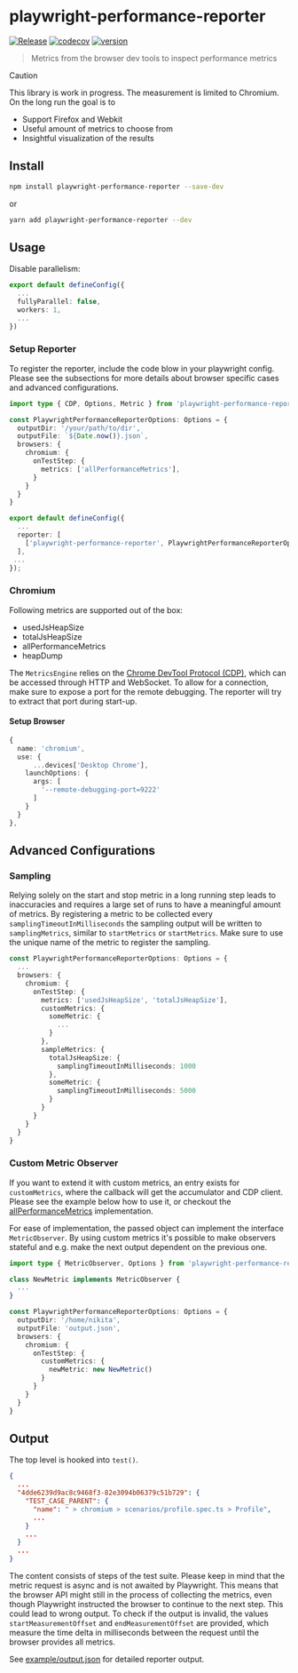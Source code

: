 # playwright-performance-reporter
[![Release](https://github.com/ntrotner/playwright-performance-reporter/actions/workflows/release.yml/badge.svg)](https://github.com/ntrotner/playwright-performance-reporter/actions/workflows/release.yml)
[![codecov](https://codecov.io/github/ntrotner/playwright-performance-reporter/graph/badge.svg?token=3UGRT92UT9)](https://codecov.io/github/ntrotner/playwright-performance-reporter)
[![version](https://img.shields.io/npm/v/playwright-performance-reporter.svg?style=flat-square)](https://www.npmjs.com/package/playwright-performance-reporter)

> Metrics from the browser dev tools to inspect performance metrics

> [!CAUTION]
> This library is work in progress. The measurement is limited to Chromium.
> On the long run the goal is to
> - Support Firefox and Webkit
> - Useful amount of metrics to choose from
> - Insightful visualization of the results

## Install

```bash
npm install playwright-performance-reporter --save-dev
```
or
```bash
yarn add playwright-performance-reporter --dev
```

## Usage

Disable parallelism:
```ts
export default defineConfig({
  ...
  fullyParallel: false,
  workers: 1,
  ...
})
```


### Setup Reporter
To register the reporter, include the code blow in your playwright config.
Please see the subsections for more details about browser specific cases and advanced configurations.


```ts
import type { CDP, Options, Metric } from 'playwright-performance-reporter';

const PlaywrightPerformanceReporterOptions: Options = {
  outputDir: '/your/path/to/dir',
  outputFile: `${Date.now()}.json`,
  browsers: {
    chromium: {
      onTestStep: {
        metrics: ['allPerformanceMetrics'],
      }
    }
  }
}

export default defineConfig({
  ...
  reporter: [
    ['playwright-performance-reporter', PlaywrightPerformanceReporterOptions]
  ],
 ...
});
```

### Chromium

Following metrics are supported out of the box:
- usedJsHeapSize
- totalJsHeapSize
- allPerformanceMetrics
- heapDump

The `MetricsEngine` relies on the [Chrome DevTool Protocol (CDP)](https://chromedevtools.github.io/devtools-protocol/),
which can be accessed through HTTP and WebSocket. To allow for a connection, make sure to expose a port for the remote debugging.
The reporter will try to extract that port during start-up.

#### Setup Browser
```ts
{
  name: 'chromium',
  use: {
      ...devices['Desktop Chrome'],
    launchOptions: {
      args: [
        '--remote-debugging-port=9222'
      ]
    }
  }
},
```

## Advanced Configurations

### Sampling
Relying solely on the start and stop metric in a long running step leads to inaccuracies and
requires a large set of runs to have a meaningful amount of metrics.
By registering a metric to be collected every `samplingTimeoutInMilliseconds` the sampling output will
be written to `samplingMetrics`, similar to `startMetrics` or `startMetrics`.
Make sure to use the unique name of the metric to register the sampling.

```ts
const PlaywrightPerformanceReporterOptions: Options = {
  ...
  browsers: {
    chromium: {
      onTestStep: {
        metrics: ['usedJsHeapSize', 'totalJsHeapSize'],
        customMetrics: {
          someMetric: {
            ...
          }
        },
        sampleMetrics: {
          totalJsHeapSize: {
            samplingTimeoutInMilliseconds: 1000
          },
          someMetric: {
            samplingTimeoutInMilliseconds: 5000
          }
        }
      }
    }
  }
}
```

### Custom Metric Observer
If you want to extend it with custom metrics, an entry exists for `customMetrics`, where the callback will get
the accumulator and CDP client. Please see the example below how to use it, or checkout the [allPerformanceMetrics](src/browsers/chromium/observers/all-performance-metrics.ts) implementation.

For ease of implementation, the passed object can implement the interface `MetricObserver`.
By using custom metrics it's possible to make observers stateful and e.g. make the next output dependent on the previous one.

```ts
import type { MetricObserver, Options } from 'playwright-performance-reporter';

class NewMetric implements MetricObserver {
  ...
}

const PlaywrightPerformanceReporterOptions: Options = {
  outputDir: '/home/nikita',
  outputFile: 'output.json',
  browsers: {
    chromium: {
      onTestStep: {
        customMetrics: {
          newMetric: new NewMetric()
        }
      }
    }
  }
}
```

## Output

The top level is hooked into `test()`.


```json
{
  ...
  "4dde6239d9ac8c9468f3-82e3094b06379c51b729": {
    "TEST_CASE_PARENT": {
      "name": " > chromium > scenarios/profile.spec.ts > Profile",
      ...
    }
    ...
  }
  ...
}
```

The content consists of steps of the test suite.
Please keep in mind that the metric request is async and is not awaited by
Playwright. This means that the browser API might still in the process of collecting the metrics,
even though Playwright instructed the browser to continue to the next step. This could lead to wrong output.
To check if the output is invalid, the values `startMeasurementOffset` and `endMeasurementOffset` are provided, which measure
the time delta in milliseconds between the request until the browser provides all metrics.

See [example/output.json](example/output.json) for detailed reporter output.

